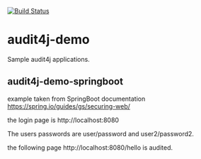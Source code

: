 [![Build Status](https://travis-ci.org/audit4j/audit4j-demo.svg?branch=master)](https://travis-ci.org/audit4j/audit4j-demo) 

# audit4j-demo
Sample audit4j applications.

## audit4j-demo-springboot

example taken from SpringBoot documentation https://spring.io/guides/gs/securing-web/

the login page is http://localhost:8080

The users passwords are user/password and user2/password2.

the following page http://localhost:8080/hello is audited.


